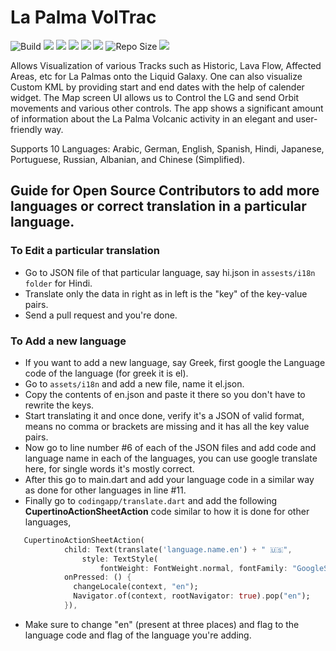 # La Palma VolTrac
![Build](https://github.com/yashrajbharti/Volcano-Tracker-Web-Scraper-demo/actions/workflows/main.yml/badge.svg) ![](https://img.shields.io/github/license/yashrajbharti/La-Palma-Volcano-Eruption-Tracking-Tool) ![](https://img.shields.io/github/languages/top/yashrajbharti/La-Palma-Volcano-Eruption-Tracking-Tool?color=pink) ![](https://img.shields.io/github/issues/yashrajbharti/La-Palma-Volcano-Eruption-Tracking-Tool?color=blue) ![](https://img.shields.io/github/forks/yashrajbharti/La-Palma-Volcano-Eruption-Tracking-Tool?style=social) ![](https://img.shields.io/badge/Languages-10-important) ![Repo Size](https://img.shields.io/github/repo-size/yashrajbharti/La-Palma-Volcano-Eruption-Tracking-Tool?color=cyan&label=Repo%20Size) ![](https://img.shields.io/tokei/lines/github/yashrajbharti/La-Palma-Volcano-Eruption-Tracking-Tool?color=white&label=Lines%20of%20Code)
  
Allows Visualization of various Tracks such as Historic, Lava Flow, Affected Areas, etc for La Palmas onto the Liquid Galaxy. One can also visualize Custom KML by providing start and end dates with the help of calender widget. The Map screen UI allows us to Control the LG and send Orbit movements and various other controls. The app shows a significant amount of information about the La Palma Volcanic activity in an elegant and user-friendly way.
    
Supports 10 Languages: Arabic, German, English, Spanish, Hindi, Japanese, Portuguese, Russian, Albanian, and Chinese (Simplified).

## Guide for Open Source Contributors to add more languages or correct translation in a particular language.

### To Edit a particular translation
* Go to JSON file of that particular language, say hi.json in `assests/i18n folder` for Hindi.
* Translate only the data in right as in left is the "key" of the key-value pairs.
* Send a pull request and you're done.

### To Add a new language
* If you want to add a new language, say Greek, first google the Language code of the language (for greek it is el).
* Go to `assets/i18n` and add a new file, name it el.json.
* Copy the contents of en.json and paste it there so you don't have to rewrite the keys.
* Start translating it and once done, verify it's a JSON of valid format, means no comma or brackets are missing and it has all the key value pairs.
* Now go to line number #6 of each of the JSON files and add code and language name in each of the languages, you can use google translate here, for single words it's mostly correct.
* After this go to main.dart and add your language code in a similar way as done for other languages in line #11.
* Finally go to `codingapp/translate.dart` and add the following **CupertinoActionSheetAction** code similar to how it is done for other languages,
```dart
   CupertinoActionSheetAction(
            child: Text(translate('language.name.en') + " 🇺🇸",
                style: TextStyle(
                    fontWeight: FontWeight.normal, fontFamily: "GoogleSans")),
            onPressed: () {
              changeLocale(context, "en");
              Navigator.of(context, rootNavigator: true).pop("en");
            }),
```
* Make sure to change "en" (present at three places) and flag to the language code and flag of the language you're adding.
